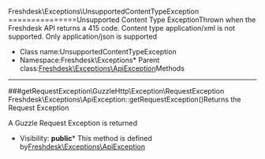Freshdesk\Exceptions\UnsupportedContentTypeException
===============Unsupported Content Type ExceptionThrown when the Freshdesk API returns a 415 code. Content type application/xml is not supported.
Only application/json is supported
* Class name:UnsupportedContentTypeException
* Namespace:Freshdesk\Exceptions* Parent class:[Freshdesk\Exceptions\ApiException](Freshdesk-Exceptions-ApiException.md)Methods
-------
###getRequestException\GuzzleHttp\Exception\RequestException Freshdesk\Exceptions\ApiException::getRequestException()Returns the Request Exception

A Guzzle Request Exception is returned

* Visibility: **public*** This method is defined by[Freshdesk\Exceptions\ApiException](Freshdesk-Exceptions-ApiException.md)